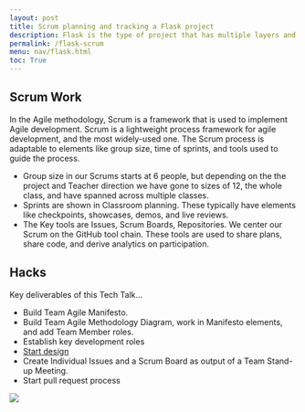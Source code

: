 ```yaml
---
layout: post
title: Scrum planning and tracking a Flask project
description: Flask is the type of project that has multiple layers and components that need to be developed and tested. This post will show you how to use Scrum practices to plan and track your Flask project.
permalink: /flask-scrum
menu: nav/flask.html
toc: True
---
```


## Scrum Work
In the Agile methodology, Scrum is a framework that is used to implement Agile development. Scrum is a lightweight process framework for agile development, and the most widely-used one. The Scrum process is adaptable to elements like group size, time of sprints, and tools used to guide the process.

- Group size in our Scrums starts at 6 people, but depending on the the project and Teacher direction we have gone to sizes of 12, the whole class, and have spanned across multiple classes.
- Sprints are shown in Classroom planning.  These typically have elements like checkpoints, showcases, demos, and live reviews.
- The Key tools are Issues, Scrum Boards, Repositories.  We center our Scrum on the GitHub tool chain.  These tools are used to share plans, share code, and derive analytics on participation.

## Hacks
Key deliverables of this Tech Talk...
- Build Team Agile Manifesto.
- Build Team Agile Methodology Diagram, work in Manifesto elements, and add Team Member roles.
- Establish key development roles
- [Start design](https://github.com/open-coding-society/kasmv2-flask/issues/1)
- Create Individual Issues and a Scrum Board as output of a Team Stand-up Meeting.  
- Start pull request process

![]({{site.baseurl}}/images/scrum.png)
